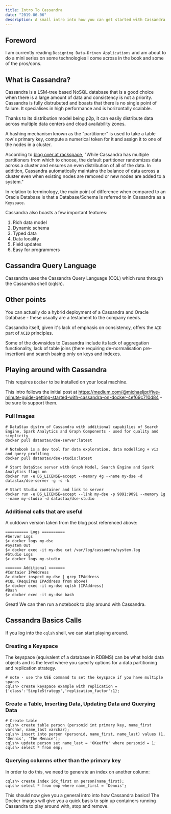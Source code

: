 ```yaml
---
title: Intro To Cassandra
date: "2019-06-06"
description: A small intro into how you can get started with Cassandra using Docker and basic syntax.
---
```


## Foreword

I am currently reading `Designing Data-Driven Applications` and am about to do a mini series on some technologies I come across in the book and some of the pros/cons.

## What is Cassandra?

Cassandra is a LSM-tree based NoSQL database that is a good choice when there is a large amount of data and consistency is not a priority. Cassandra is fully distrubuted and boasts that there is no single point of failure. It specialises in high performance and is horizontally scalable.

Thanks to its distribution model being p2p, it can easily distribute data across multiple data centers and cloud availability zones.

A hashing mechanism known as the "partitioner" is used to take a table row's primary key, compute a numerical token for it and assign it to one of the nodes in a cluster.

According to [blog over at rackspace](https://support.rackspace.com/how-to/introduction-to-cassandra/), "While Cassandra has multiple partitioners from which to choose, the default partitioner randomizes data across a cluster and ensures an even distribution of all of the data. In addition, Cassandra automatically maintains the balance of data across a cluster even when existing nodes are removed or new nodes are added to a system."

In relation to terminology, the main point of difference when compared to an Oracle Database is that a Database/Schema is referred to in Cassandra as a `Keyspace`.

Cassandra also boasts a few important features:

1. Rich data model
2. Dynamic schema
3. Typed data
4. Data locality
5. Field updates
6. Easy for programmers

## Cassandra Query Language

Cassandra uses the Cassandra Query Language (CQL) which runs through the Cassandra shell (cqlsh).

## Other points

You can actually do a hybrid deployment of a Cassandra and Oracle Database - these usually are a testament to the company needs.

Cassandra itself, given it's lack of emphasis on consistency, offers the `AID` part of `ACID` principles.

Some of the downsides to Cassandra include its lack of aggregation functionality, lack of table joins (there requiring de-normalisation pre-insertion) and search basing only on keys and indexes.

## Playing around with Cassandra

This requires `Docker` to be installed on your local machine.

This intro follows the initial post at https://medium.com/@michaeljpr/five-minute-guide-getting-started-with-cassandra-on-docker-4ef69c710d84 - be sure to support them.

### Pull Images

```shell
# DataStax distro of Cassandra with additional capabilies of Search Engine, Spark Analytics and Graph Components - used for quality and simplicity
docker pull datastax/dse-server:latest

# Notebook is a dev tool for data exploration, data modelling + viz and query profiling
docker pull datastax/dse-studio:latest

# Start DataStax server with Graph Model, Search Engine and Spark Analytics flags on
docker run -e DS_LICENSE=accept --memory 4g --name my-dse -d datastax/dse-server -g -s -k

# Start Studio container and link to server
docker run -e DS_LICENSE=accept --link my-dse -p 9091:9091 --memory 1g --name my-studio -d datastax/dse-studio
```

### Additional calls that are useful

A cutdown version taken from the blog post referenced above:

```shell
========== Logs ==========
#Server Logs
$> docker logs my-dse
#System Out
$> docker exec -it my-dse cat /var/log/cassandra/system.log
#Studio Logs
$> docker logs my-studio

======= Additional =======
#Contaier IPAddress
&> docker inspect my-dse | grep IPAddress
#CQL (Requires IPAddress from above)
$> docker exec -it my-dse cqlsh [IPAddress]
#Bash
$> docker exec -it my-dse bash
```

Great! We can then run a notebook to play around with Cassandra.

## Cassandra Basics Calls

If you log into the `cqlsh` shell, we can start playing around.

### Creating a Keyspace

The keyspace (equivalent of a database in RDBMS) can be what holds data objects and is the level where you specify options for a data partitioning and replication strategy.

```shell
# note - use the USE command to set the keyspace if you have multiple spaces
cqlsh> create keyspace example with replication = {'class':'SimpleStrategy','replication_factor':1};
```

### Create a Table, Inserting Data, Updating Data and Querying Data

```shell
# Create table
cqlsh> create table person (personid int primary key, name_first varchar, name_last varchar);
cqlsh> insert into person (personid, name_first, name_last) values (1, 'Dennis', 'The Menace');
cqlsh> update person set name_last = 'OKeeffe' where personid = 1;
cqlsh> select * from emp;
```

### Querying columns other than the primary key

In order to do this, we need to generate an index on another column:

```shell
cqlsh> create index idx_first on person(name_first);
cqlsh> select * from emp where name_first = 'Dennis';
```

This should now give you a general intro into how Cassandra basics! The Docker images will give you a quick basis to spin up containers running Cassandra to play around with, stop and remove.
